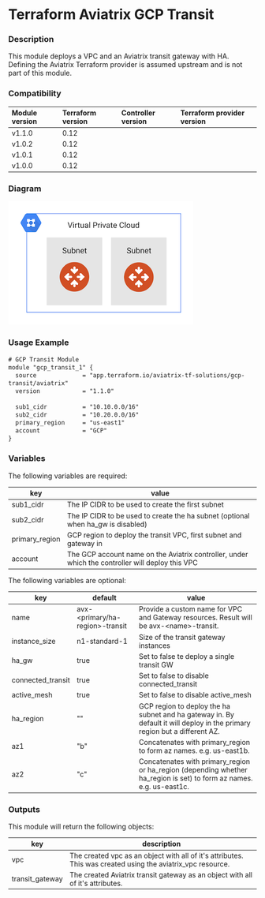 # Terraform Aviatrix GCP Transit

### Description

This module deploys a VPC and an Aviatrix transit gateway with HA. Defining the Aviatrix Terraform provider is assumed upstream and is not part of this module.

### Compatibility
Module version | Terraform version | Controller version | Terraform provider version
:--- | :--- | :--- | :---
v1.1.0 | 0.12 | | 
v1.0.2 | 0.12 | | 
v1.0.1 | 0.12 | |
v1.0.0 | 0.12 | |

### Diagram

<img src="https://github.com/terraform-aviatrix-modules/terraform-aviatrix-gcp-transit/blob/master/img/transit-vpc-gcp-ha.png?raw=true">

### Usage Example

```
# GCP Transit Module
module "gcp_transit_1" {
  source             = "app.terraform.io/aviatrix-tf-solutions/gcp-transit/aviatrix"
  version            = "1.1.0"

  sub1_cidr          = "10.10.0.0/16"
  sub2_cidr          = "10.20.0.0/16"
  primary_region     = "us-east1"
  account            = "GCP"
}
```

### Variables
The following variables are required:

key | value
--- | ---
sub1_cidr | The IP CIDR to be used to create the first subnet
sub2_cidr | The IP CIDR to be used to create the ha subnet (optional when ha_gw is disabled)
primary_region | GCP region to deploy the transit VPC, first subnet and gateway in
account | The GCP account name on the Aviatrix controller, under which the controller will deploy this VPC

The following variables are optional:

key | default | value
--- | --- | ---
name | avx-\<primary/ha-region\>-transit | Provide a custom name for VPC and Gateway resources. Result will be avx-\<name\>-transit.
instance_size | n1-standard-1 | Size of the transit gateway instances
ha_gw | true | Set to false te deploy a single transit GW
connected_transit | true | Set to false to disable connected_transit
active_mesh | true | Set to false to disable active_mesh
ha_region | "" | GCP region to deploy the ha subnet and ha gateway in. By default it will deploy in the primary region but a different AZ.
az1 | "b" | Concatenates with primary_region to form az names. e.g. us-east1b.
az2 | "c" | Concatenates with primary_region or ha_region (depending whether ha_region is set) to form az names. e.g. us-east1c.

### Outputs

This module will return the following objects:

key | description
--- | ---
vpc | The created vpc as an object with all of it's attributes. This was created using the aviatrix_vpc resource.
transit_gateway | The created Aviatrix transit gateway as an object with all of it's attributes.
